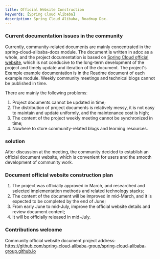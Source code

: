 ```yaml
---
title: Official Website Construction
keywords: [Spring Cloud Alibaba]
description: Spring Cloud Alibaba, Roadmap Doc.
---
```


### Current documentation issues in the community

Currently, community-related documents are mainly concentrated in the spring-cloud-alibaba-docs module. The document is written in adoc as a whole, and the project documentation is based on [Spring Cloud official website](https://spring.io/projects/spring-cloud-alibaba), which is not conducive to the long-term development of the project and timely update and iteration of the document. The project's Example example documentation is in the Readme document of each example module. Weekly community meetings and technical blogs cannot be published in time.

There are mainly the following problems:

1. Project documents cannot be updated in time;
2. The distribution of project documents is relatively messy, it is not easy to maintain and update uniformly, and the maintenance cost is high;
3. The content of the project weekly meeting cannot be synchronized in time;
4. Nowhere to store community-related blogs and learning resources.

### solution

After discussion at the meeting, the community decided to establish an official document website, which is convenient for users and the smooth development of community work.

### Document official website construction plan

1. The project was officially approved in March, and researched and selected implementation methods and related technology stacks;
2. The content of the document will be improved in mid-March, and it is expected to be completed by the end of June;
3. From early June to mid-July, improve the official website details and review document content;
4. It will be officially released in mid-July.

### Contributions welcome

Community official website document project address: https://github.com/spring-cloud-alibaba-group/spring-cloud-alibaba-group.github.io
